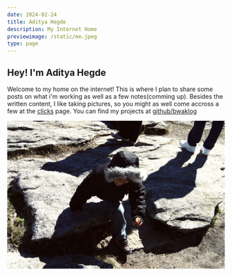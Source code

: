 ```yaml
---
date: 2024-02-24
title: Aditya Hegde
description: My Internet Home
previewimage: /static/me.jpeg
type: page
---
```


## Hey! I'm Aditya Hegde

Welcome to my home on the internet! This is where I plan to share some posts on what i'm working as well as a few notes(comming up). Besides the written content, I like taking pictures, so you might as well come accross a few at the [clicks](/clicks.html) page. You can find my projects at [github/bwaklog](https://github.com/bwaklog)

![pic of me](../static/me.jpeg)
